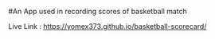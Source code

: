 #An App used in recording scores of basketball match

Live Link : https://yomex373.github.io/basketball-scorecard/
